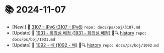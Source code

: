 # 📚 2024-11-07
- [New!] 📗 [3107 - IPv6 (3107 - IPv6)](https://til.qriosity.dev/featured/ps/boj/3107) `repo: docs/ps/boj/3107.md`
- [Update] 📙 [1931 - 회의실 배정 (1931 - 회의실 배정)](https://til.qriosity.dev/featured/ps/boj/1931) 📃🔍 [history](https://github.com/Queue-ri/TIL/commits/main/docs/ps/boj/1931.md?since=2024-11-07T00:00:00Z&until=2024-11-07T23:59:59Z) `repo: docs/ps/boj/1931.md`
- [Update] 📙 [1092 - 배 (1092 - 배)](https://til.qriosity.dev/featured/ps/boj/1092) 📃🔍 [history](https://github.com/Queue-ri/TIL/commits/main/docs/ps/boj/1092.md?since=2024-11-07T00:00:00Z&until=2024-11-07T23:59:59Z) `repo: docs/ps/boj/1092.md`
